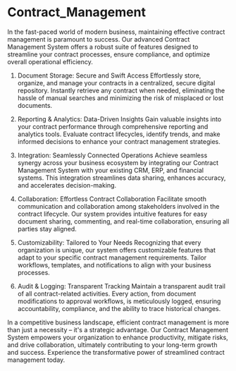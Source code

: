 # Contract_Management

In the fast-paced world of modern business, maintaining effective contract management is paramount to success. Our advanced Contract Management System offers a robust suite of features designed to streamline your contract processes, ensure compliance, and optimize overall operational efficiency.

1. Document Storage: Secure and Swift Access
Effortlessly store, organize, and manage your contracts in a centralized, secure digital repository. Instantly retrieve any contract when needed, eliminating the hassle of manual searches and minimizing the risk of misplaced or lost documents.

2. Reporting & Analytics: Data-Driven Insights
Gain valuable insights into your contract performance through comprehensive reporting and analytics tools. Evaluate contract lifecycles, identify trends, and make informed decisions to enhance your contract management strategies.

3. Integration: Seamlessly Connected Operations
Achieve seamless synergy across your business ecosystem by integrating our Contract Management System with your existing CRM, ERP, and financial systems. This integration streamlines data sharing, enhances accuracy, and accelerates decision-making.

4. Collaboration: Effortless Contract Collaboration
Facilitate smooth communication and collaboration among stakeholders involved in the contract lifecycle. Our system provides intuitive features for easy document sharing, commenting, and real-time collaboration, ensuring all parties stay aligned.

5. Customizability: Tailored to Your Needs
Recognizing that every organization is unique, our system offers customizable features that adapt to your specific contract management requirements. Tailor workflows, templates, and notifications to align with your business processes.

6. Audit & Logging: Transparent Tracking
Maintain a transparent audit trail of all contract-related activities. Every action, from document modifications to approval workflows, is meticulously logged, ensuring accountability, compliance, and the ability to trace historical changes.

In a competitive business landscape, efficient contract management is more than just a necessity – it's a strategic advantage. Our Contract Management System empowers your organization to enhance productivity, mitigate risks, and drive collaboration, ultimately contributing to your long-term growth and success. Experience the transformative power of streamlined contract management today.
